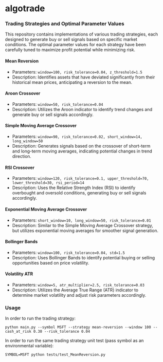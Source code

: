 # algotrade

### Trading Strategies and Optimal Parameter Values

This repository contains implementations of various trading strategies, each designed to generate buy or sell signals based on specific market conditions. The optimal parameter values for each strategy have been carefully tuned to maximize profit potential while minimizing risk.

#### Mean Reversion

- Parameters: `window=100, risk_tolerance=0.04, z_threshold=1.5`
- Description: Identifies assets that have deviated significantly from their historical mean prices, anticipating a reversion to the mean.

#### Aroon Crossover

- Parameters: `window=50, risk_tolerance=0.04`
- Description: Utilizes the Aroon indicator to identify trend changes and generate buy or sell signals accordingly.

#### Simple Moving Average Crossover

- Parameters: `window=90, risk_tolerance=0.02, short_window=14, long_window=50`
- Description: Generates signals based on the crossover of short-term and long-term moving averages, indicating potential changes in trend direction.

#### RSI Crossover

- Parameters: `window=120, risk_tolerance=0.1, upper_threshold=70, lower_threshold=30, rsi_period=14`
- Description: Uses the Relative Strength Index (RSI) to identify overbought and oversold conditions, generating buy or sell signals accordingly.

#### Exponential Moving Average Crossover

- Parameters: `short_window=10, long_window=50, risk_tolerance=0.01`
- Description: Similar to the Simple Moving Average Crossover strategy, but utilizes exponential moving averages for smoother signal generation.

#### Bollinger Bands

- Parameters: `window=100, risk_tolerance=0.04, std=1.5`
- Description: Uses Bollinger Bands to identify potential buying or selling opportunities based on price volatility.

#### Volatility ATR

- Parameters: `window=5, atr_multiplier=2.5, risk_tolerance=0.03`
- Description: Utilizes the Average True Range (ATR) indicator to determine market volatility and adjust risk parameters accordingly.

### Usage

In order to run the trading strategy:

```
python main.py --symbol MSFT --strategy mean-reversion --window 100 --cash_at_risk 0.30 --risk_tolerance 0.04
```

In order to run the same trading strategy unit test (pass symbol as an environmental variable):

```
SYMBOL=MSFT python tests/test_MeanReversion.py
```
